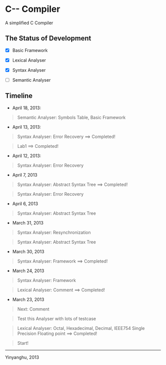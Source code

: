 # C-- Compiler

A simplified C Compiler

## The Status of Development

* [x] Basic Framework
* [x] Lexical Analyser
* [x] Syntax Analyser
* [ ] Semantic Analyser


## Timeline

* April 18, 2013:

> Semantic Analyser: Symbols Table, Basic Framework

* April 13, 2013:

> Syntax Analyser: Error Recovery ==> Completed!

> Lab1 ==> Completed!

* April 12, 2013: 

> Syntax Analyser: Error Recovery

* April 7, 2013

> Syntax Analyser: Abstract Syntax Tree ==> Completed!

> Syntax Analyser: Error Recovery

* April 6, 2013

> Syntax Analyser: Abstract Syntax Tree

* March 31, 2013

> Syntax Analyser: Resynchronization

> Syntax Analyser: Abstract Syntax Tree

* March 30, 2013

> Syntax Analyser: Framework ==> Completed!

* March 24, 2013

> Syntax Analyser: Framework

> Lexical Analyser: Comment ==> Completed!

* March 23, 2013

> Next: Comment

> Test this Analyser with lots of testcase

> Lexical Analyser: Octal, Hexadecimal, Decimal, IEEE754 Single Precision Floating point ==> Completed!

> Start!

***
Yinyanghu, 2013
